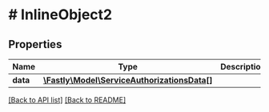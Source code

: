 # # InlineObject2

## Properties

Name | Type | Description | Notes
------------ | ------------- | ------------- | -------------
**data** | [**\Fastly\Model\ServiceAuthorizationsData[]**](ServiceAuthorizationsData.md) |  | [optional] 


[[Back to API list]](../../README.md#endpoints) [[Back to README]](../../README.md)
